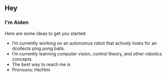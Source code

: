## Hey
### I'm Aiden

Here are some ideas to get you started:

- I’m currently working on an autonomus robot that actively looks for an dcollects ping pong balls. 
- I’m currently learning computer vision, control theory, and other robotics concepts. 
- The best way to reach me is 
- Pronouns: He/Him

